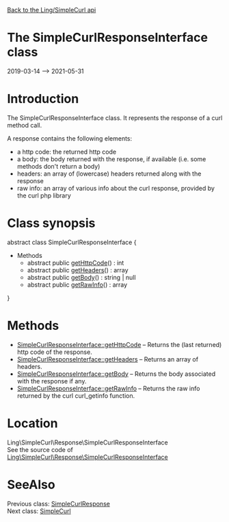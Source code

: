 [Back to the Ling/SimpleCurl api](https://github.com/lingtalfi/SimpleCurl/blob/master/doc/api/Ling/SimpleCurl.md)



The SimpleCurlResponseInterface class
================
2019-03-14 --> 2021-05-31






Introduction
============

The SimpleCurlResponseInterface class.
It represents the response of a curl method call.

A response contains the following elements:

- a http code: the returned http code
- a body: the body returned with the response, if available (i.e. some methods don't return a body)
- headers: an array of (lowercase) headers returned along with the response
- raw info: an array of various info about the curl response, provided by the curl php library



Class synopsis
==============


abstract class <span class="pl-k">SimpleCurlResponseInterface</span>  {

- Methods
    - abstract public [getHttpCode](https://github.com/lingtalfi/SimpleCurl/blob/master/doc/api/Ling/SimpleCurl/Response/SimpleCurlResponseInterface/getHttpCode.md)() : int
    - abstract public [getHeaders](https://github.com/lingtalfi/SimpleCurl/blob/master/doc/api/Ling/SimpleCurl/Response/SimpleCurlResponseInterface/getHeaders.md)() : array
    - abstract public [getBody](https://github.com/lingtalfi/SimpleCurl/blob/master/doc/api/Ling/SimpleCurl/Response/SimpleCurlResponseInterface/getBody.md)() : string | null
    - abstract public [getRawInfo](https://github.com/lingtalfi/SimpleCurl/blob/master/doc/api/Ling/SimpleCurl/Response/SimpleCurlResponseInterface/getRawInfo.md)() : array

}






Methods
==============

- [SimpleCurlResponseInterface::getHttpCode](https://github.com/lingtalfi/SimpleCurl/blob/master/doc/api/Ling/SimpleCurl/Response/SimpleCurlResponseInterface/getHttpCode.md) &ndash; Returns the (last returned) http code of the response.
- [SimpleCurlResponseInterface::getHeaders](https://github.com/lingtalfi/SimpleCurl/blob/master/doc/api/Ling/SimpleCurl/Response/SimpleCurlResponseInterface/getHeaders.md) &ndash; Returns an array of headers.
- [SimpleCurlResponseInterface::getBody](https://github.com/lingtalfi/SimpleCurl/blob/master/doc/api/Ling/SimpleCurl/Response/SimpleCurlResponseInterface/getBody.md) &ndash; Returns the body associated with the response if any.
- [SimpleCurlResponseInterface::getRawInfo](https://github.com/lingtalfi/SimpleCurl/blob/master/doc/api/Ling/SimpleCurl/Response/SimpleCurlResponseInterface/getRawInfo.md) &ndash; Returns the raw info returned by the curl curl_getinfo function.





Location
=============
Ling\SimpleCurl\Response\SimpleCurlResponseInterface<br>
See the source code of [Ling\SimpleCurl\Response\SimpleCurlResponseInterface](https://github.com/lingtalfi/SimpleCurl/blob/master/Response/SimpleCurlResponseInterface.php)



SeeAlso
==============
Previous class: [SimpleCurlResponse](https://github.com/lingtalfi/SimpleCurl/blob/master/doc/api/Ling/SimpleCurl/Response/SimpleCurlResponse.md)<br>Next class: [SimpleCurl](https://github.com/lingtalfi/SimpleCurl/blob/master/doc/api/Ling/SimpleCurl/SimpleCurl.md)<br>
